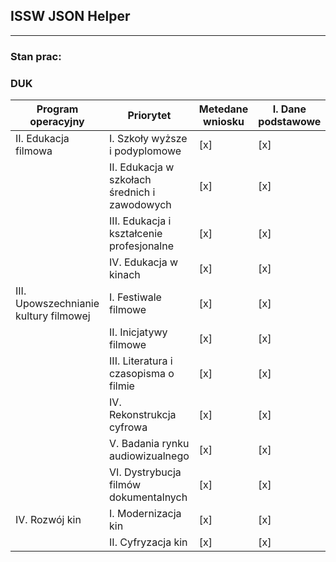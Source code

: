 ## ISSW JSON Helper

---

### Stan prac:

### DUK
| Program operacyjny                    | Priorytet                                     | Metedane wniosku | I. Dane podstawowe | II. Dane wnioskodawcy | III. Zakres przedsięwzięcia | IV. Źródła finansowania | V. Oświadczenia | VI. Załączniki | VII. Kosztorys przedsięwzięcia | VIII. Harmonogram | 
|---------------------------------------|-----------------------------------------------|------------------|--------------------|-----------------------|-----------------------------|-------------------------|-----------------|----------------|--------------------------------|-------------------|
| II. Edukacja filmowa                  | I. Szkoły wyższe i podyplomowe                | [x]              | [x]                | [x]                   | [x]                         | [x]                     | [x]             | [x]            |                                | [x]               |
|                                       | II. Edukacja w szkołach średnich i zawodowych | [x]              | [x]                | [x]                   |                             | [x]                     | [x]             | [x]            |                                | [x]               |
|                                       | III. Edukacja i kształcenie profesjonalne     | [x]              | [x]                | [x]                   |                             | [x]                     | [x]             | [x]            |                                | [x]               |
|                                       | IV. Edukacja w kinach                         | [x]              | [x]                | [x]                   |                             | [x]                     | [x]             | [x]            |                                | [x]               |
| III. Upowszechnianie kultury filmowej | I. Festiwale filmowe                          | [x]              | [x]                | [x]                   |                             | [x]                     | [x]             | [x]            |                                | [x]               |
|                                       | II. Inicjatywy filmowe                        | [x]              | [x]                | [x]                   |                             | [x]                     | [x]             | [x]            |                                | [x]               |
|                                       | III. Literatura i czasopisma o filmie         | [x]              | [x]                | [x]                   |                             | [x]                     | [x]             | [x]            |                                | [x]               |
|                                       | IV. Rekonstrukcja cyfrowa                     | [x]              | [x]                | [x]                   |                             | [x]                     | [x]             |                |                                | [x]               |
|                                       | V. Badania rynku audiowizualnego              | [x]              | [x]                | [x]                   |                             | [x]                     | [x]             |                |                                | [x]               |
|                                       | VI. Dystrybucja filmów dokumentalnych         | [x]              | [x]                | [x]                   |                             | [x]                     | [x]             |                |                                | [x]               |
| IV. Rozwój kin                        | I. Modernizacja kin                           | [x]              | [x]                | [x]                   |                             | [x]                     | [x]             |                |                                | [x]               |
|                                       | II. Cyfryzacja kin                            | [x]              | [x]                | [x]                   |                             | [x]                     | [x]             |                |                                | [x]               |
